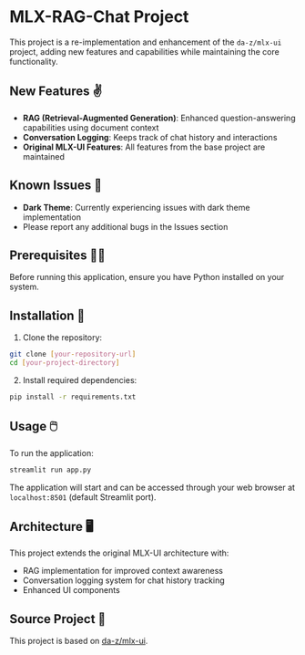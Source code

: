 # MLX-RAG-Chat Project

This project is a re-implementation and enhancement of the `da-z/mlx-ui` project, adding new features and capabilities while maintaining the core functionality.

## New Features ✌️

- **RAG (Retrieval-Augmented Generation)**: Enhanced question-answering capabilities using document context
- **Conversation Logging**: Keeps track of chat history and interactions
- **Original MLX-UI Features**: All features from the base project are maintained

## Known Issues 🙈

- **Dark Theme**: Currently experiencing issues with dark theme implementation
- Please report any additional bugs in the Issues section

## Prerequisites 👨‍💻

Before running this application, ensure you have Python installed on your system.

## Installation 💾

1. Clone the repository:
```bash
git clone [your-repository-url]
cd [your-project-directory]
```

2. Install required dependencies:
```bash
pip install -r requirements.txt
```

## Usage 🖱️

To run the application:

```bash
streamlit run app.py
```

The application will start and can be accessed through your web browser at `localhost:8501` (default Streamlit port).

## Architecture 🖥️

This project extends the original MLX-UI architecture with:
- RAG implementation for improved context awareness
- Conversation logging system for chat history tracking
- Enhanced UI components

## Source Project 🫶

This project is based on [da-z/mlx-ui](https://github.com/da-z/mlx-ui).
